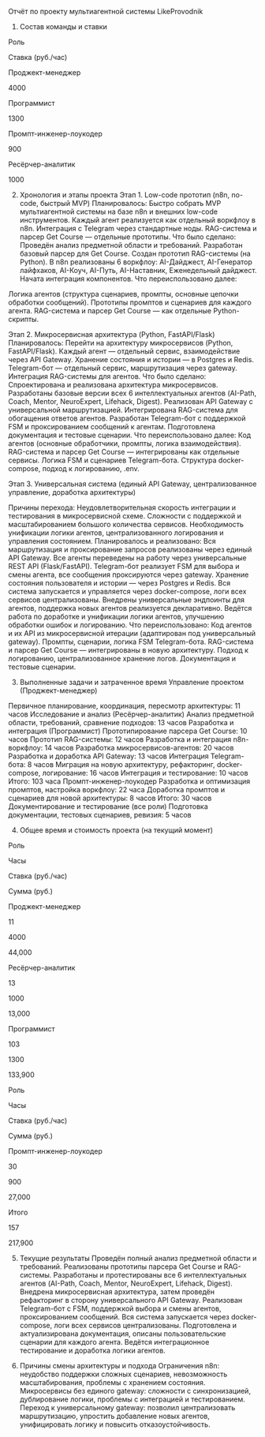 Отчёт по проекту мультиагентной системы LikeProvodnik
1. Состав команды и ставки

Роль

Ставка (руб./час)

Проджект-менеджер

4000

Программист

1300

Промпт-инженер-лоукодер

900

Ресёрчер-аналитик

1000

2. Хронология и этапы проекта
Этап 1. Low-code прототип (n8n, no-code, быстрый MVP)
Планировалось:
Быстро собрать MVP мультиагентной системы на базе n8n и внешних low-code
инструментов.
Каждый агент реализуется как отдельный воркфлоу в n8n.
Интеграция с Telegram через стандартные ноды.
RAG-система и парсер Get Course — отдельные прототипы.
Что было сделано:
Проведён анализ предметной области и требований.
Разработан базовый парсер для Get Course.
Создан прототип RAG-системы (на Python).
В n8n реализованы 6 воркфлоу: AI-Дайджест, AI-Генератор лайфхаков, AI-Коуч,
AI-Путь, AI-Наставник, Еженедельный дайджест.
Начата интеграция компонентов.
Что переиспользовано далее:

Логика агентов (структура сценариев, промпты, основные цепочки обработки
сообщений).
Прототипы промптов и сценариев для каждого агента.
RAG-система и парсер Get Course — как отдельные Python-скрипты.

Этап 2. Микросервисная архитектура (Python, FastAPI/Flask)
Планировалось:
Перейти на архитектуру микросервисов (Python, FastAPI/Flask).
Каждый агент — отдельный сервис, взаимодействие через API Gateway.
Хранение состояния и истории — в Postgres и Redis.
Telegram-бот — отдельный сервис, маршрутизация через gateway.
Интеграция RAG-системы для агентов.
Что было сделано:
Спроектирована и реализована архитектура микросервисов.
Разработаны базовые версии всех 6 интеллектуальных агентов (AI-Path, Coach,
Mentor, NeuroExpert, Lifehack, Digest).
Реализован API Gateway с универсальной маршрутизацией.
Интегрирована RAG-система для обогащения ответов агентов.
Разработан Telegram-бот с поддержкой FSM и проксированием сообщений к
агентам.
Подготовлена документация и тестовые сценарии.
Что переиспользовано далее:
Код агентов (основные обработчики, промпты, логика взаимодействия).
RAG-система и парсер Get Course — интегрированы как отдельные сервисы.
Логика FSM и сценариев Telegram-бота.
Структура docker-compose, подход к логированию, .env.

Этап 3. Универсальная система (единый API Gateway, централизованное
управление, доработка архитектуры)

Причины перехода:
Неудовлетворительная скорость интеграции и тестирования в микросервисной
схеме.
Сложности с поддержкой и масштабированием большого количества сервисов.
Необходимость унификации логики агентов, централизованного логирования и
управления состоянием.
Планировалось и реализовано:
Вся маршрутизация и проксирование запросов реализованы через единый API
Gateway.
Все агенты переведены на работу через универсальные REST API (Flask/FastAPI).
Telegram-бот реализует FSM для выбора и смены агента, все сообщения
проксируются через gateway.
Хранение состояния пользователя и истории — через Postgres и Redis.
Вся система запускается и управляется через docker-compose, логи всех сервисов
централизованы.
Внедрены универсальные эндпоинты для агентов, поддержка новых агентов
реализуется декларативно.
Ведётся работа по доработке и унификации логики агентов, улучшению
обработки ошибок и логированию.
Что переиспользовано:
Код агентов и их API из микросервисной итерации (адаптирован под
универсальный gateway).
Промпты, сценарии, логика FSM Telegram-бота.
RAG-система и парсер Get Course — интегрированы в новую архитектуру.
Подход к логированию, централизованное хранение логов.
Документация и тестовые сценарии.

3. Выполненные задачи и затраченное время
Управление проектом (Проджект-менеджер)

Первичное планирование, координация, пересмотр архитектуры: 11 часов
Исследование и анализ (Ресёрчер-аналитик)
Анализ предметной области, требований, сравнение подходов: 13 часов
Разработка и интеграция (Программист)
Прототипирование парсера Get Course: 10 часов
Прототип RAG-системы: 12 часов
Разработка и интеграция n8n-воркфлоу: 14 часов
Разработка микросервисов-агентов: 20 часов
Разработка и доработка API Gateway: 13 часов
Интеграция Telegram-бота: 8 часов
Миграция на новую архитектуру, рефакторинг, docker-compose, логирование: 16
часов
Интеграция и тестирование: 10 часов
Итого: 103 часа
Промпт-инженер-лоукодер
Разработка и оптимизация промптов, настройка воркфлоу: 22 часа
Доработка промптов и сценариев для новой архитектуры: 8 часов
Итого: 30 часов
Документирование и тестирование (все роли)
Подготовка документации, тестовых сценариев, ревизия: 5 часов

4. Общее время и стоимость проекта (на текущий момент)

Роль

Часы

Ставка (руб./час)

Сумма (руб.)

Проджект-менеджер

11

4000

44,000

Ресёрчер-аналитик

13

1000

13,000

Программист

103

1300

133,900

Роль

Часы

Ставка (руб./час)

Сумма (руб.)

Промпт-инженер-лоукодер

30

900

27,000

Итого

157

217,900

5. Текущие результаты
Проведён полный анализ предметной области и требований.
Реализованы прототипы парсера Get Course и RAG-системы.
Разработаны и протестированы все 6 интеллектуальных агентов (AI-Path, Coach,
Mentor, NeuroExpert, Lifehack, Digest).
Внедрена микросервисная архитектура, затем проведён рефакторинг в сторону
универсального API Gateway.
Реализован Telegram-бот с FSM, поддержкой выбора и смены агентов,
проксированием сообщений.
Вся система запускается через docker-compose, логи всех сервисов
централизованы.
Подготовлена и актуализирована документация, описаны пользовательские
сценарии для каждого агента.
Ведётся интеграционное тестирование и доработка логики агентов.

6. Причины смены архитектуры и подхода
Ограничения n8n: неудобство поддержки сложных сценариев, невозможность
масштабирования, проблемы с хранением состояния.
Микросервисы без единого gateway: сложности с синхронизацией,
дублирование логики, проблемы с интеграцией и тестированием.
Переход к универсальному gateway: позволил централизовать маршрутизацию,
упростить добавление новых агентов, унифицировать логику и повысить
отказоустойчивость. 